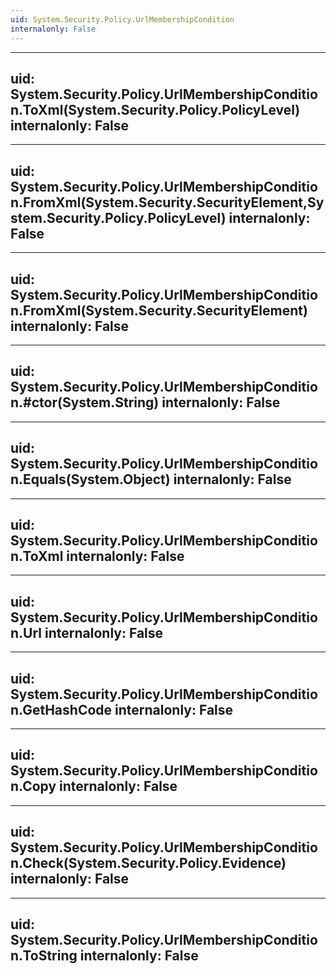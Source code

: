 ```yaml
---
uid: System.Security.Policy.UrlMembershipCondition
internalonly: False
---
```


---
uid: System.Security.Policy.UrlMembershipCondition.ToXml(System.Security.Policy.PolicyLevel)
internalonly: False
---

---
uid: System.Security.Policy.UrlMembershipCondition.FromXml(System.Security.SecurityElement,System.Security.Policy.PolicyLevel)
internalonly: False
---

---
uid: System.Security.Policy.UrlMembershipCondition.FromXml(System.Security.SecurityElement)
internalonly: False
---

---
uid: System.Security.Policy.UrlMembershipCondition.#ctor(System.String)
internalonly: False
---

---
uid: System.Security.Policy.UrlMembershipCondition.Equals(System.Object)
internalonly: False
---

---
uid: System.Security.Policy.UrlMembershipCondition.ToXml
internalonly: False
---

---
uid: System.Security.Policy.UrlMembershipCondition.Url
internalonly: False
---

---
uid: System.Security.Policy.UrlMembershipCondition.GetHashCode
internalonly: False
---

---
uid: System.Security.Policy.UrlMembershipCondition.Copy
internalonly: False
---

---
uid: System.Security.Policy.UrlMembershipCondition.Check(System.Security.Policy.Evidence)
internalonly: False
---

---
uid: System.Security.Policy.UrlMembershipCondition.ToString
internalonly: False
---
